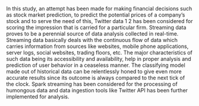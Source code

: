 In this study, an attempt has been made for making financial decisions such as stock market prediction, to predict the potential prices of a company’s stock and to serve the need of this, Twitter data 1 2 has been considered for scoring the impression that is carried for a particular firm. Streaming data proves to be a perennial source of data analysis collected in real-time. Streaming data basically deals with the continuous flow of data which carries information from sources like websites, mobile phone applications, server logs, social websites, trading floors, etc. The major characteristics of such data being its accessibility and availability, help in proper analysis and prediction of user behavior in a ceaseless manner. The classifying model made out of historical data can be relentlessly honed to give even more accurate results since its outcome is always compared to the next tick of the clock. Spark streaming has been considered for the processing of humongous data and data ingestion tools like Twitter API has been further implemented for analysis.

